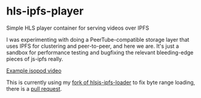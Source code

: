 # hls-ipfs-player

Simple HLS player container for serving videos over IPFS

I was experimenting with doing a PeerTube-compatible storage layer that uses IPFS for clustering and peer-to-peer, and here we are. It's just a sandbox for performance testing and bugfixing the relevant bleeding-edge pieces of js-ipfs really.

[Example isopod video](https://bafybeigybaexxzdxrjc4m77n6xbuoemtnxvplnvughwdrnerxy57y7xqxi.ipfs.cf-ipfs.com)

This is currently using my [fork of hlsjs-ipfs-loader](https://github.com/scanlime/hlsjs-ipfs-loader) to fix byte range loading, there is a [pull request](https://github.com/moshisushi/hlsjs-ipfs-loader/pull/18).
